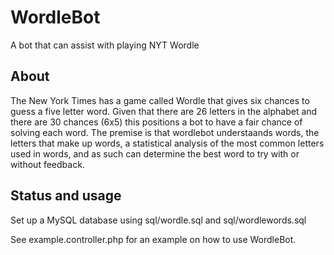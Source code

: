 # WordleBot
A bot that can assist with playing NYT Wordle

## About

The New York Times has a game called Wordle that gives six chances to guess a five letter word. Given that there are 26 letters in the alphabet and there are 30 chances (6x5) this positions a bot to have a fair chance of solving each word. The premise is that wordlebot understaands words, the letters that make up words, a statistical analysis of the most common letters used in words, and as such can determine the best word to try with or without feedback.

## Status and usage

Set up a MySQL database using sql/wordle.sql and sql/wordlewords.sql

See example.controller.php for an example on how to use WordleBot.
